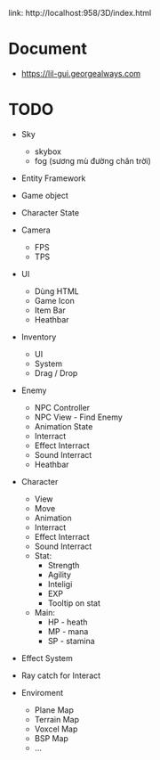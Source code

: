
link: http://localhost:958/3D/index.html
# Document
- https://lil-gui.georgealways.com
# TODO
* Sky
  - skybox
  - fog (sương mù đường chân trời)

* Entity Framework

* Game object

* Character State

* Camera
  - FPS
  - TPS

* UI
  - Dùng HTML
  - Game Icon
  - Item Bar
  - Heathbar

* Inventory
  - UI
  - System
  - Drag / Drop

* Enemy
  - NPC Controller
  - NPC View - Find Enemy
  - Animation State
  - Interract
  - Effect Interract
  - Sound Interract
  - Heathbar

* Character
  - View
  - Move
  - Animation
  - Interract
  - Effect Interract
  - Sound Interract
  - Stat:
    - Strength
    - Agility
    - Inteligi
    - EXP
    - Tooltip on stat
  - Main:
    - HP - heath
    - MP - mana
    - SP - stamina

* Effect System

* Ray catch for Interact

* Enviroment
  - Plane Map
  - Terrain Map
  - Voxcel Map
  - BSP Map
  - ...
